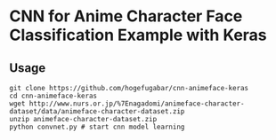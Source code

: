 # CNN for Anime Character Face Classification Example with Keras

## Usage

```
git clone https://github.com/hogefugabar/cnn-animeface-keras
cd cnn-animeface-keras
wget http://www.nurs.or.jp/%7Enagadomi/animeface-character-dataset/data/animeface-character-dataset.zip
unzip animeface-character-dataset.zip
python convnet.py # start cnn model learning
```